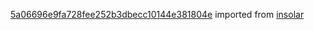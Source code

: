 [5a06696e9fa728fee252b3dbecc10144e381804e](https://github.com/insolar/insolar/commit/5a06696e9fa728fee252b3dbecc10144e381804e) imported from [insolar](https://github.com/insolar/insolar)
